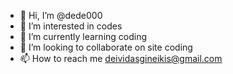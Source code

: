 - 👋 Hi, I’m @dede000
- 👀 I’m interested in codes
- 🌱 I’m currently learning coding
- 💞️ I’m looking to collaborate on site coding
- 📫 How to reach me deividasgineikis@gmail.com

<!---
dede000/dede000 is a ✨ special ✨ repository because its `README.md` (this file) appears on your GitHub profile.
You can click the Preview link to take a look at your changes.
--->
